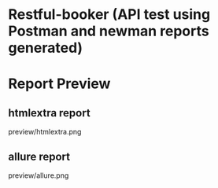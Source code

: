 # Restful-booker (API test using Postman and newman reports generated)
# Report Preview
## htmlextra report
preview/htmlextra.png
## allure report
preview/allure.png
